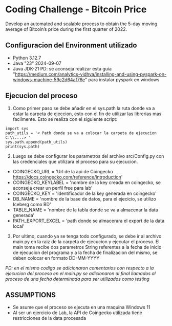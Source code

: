 # Coding Challenge - Bitcoin Price
Develop an automated and scalable process to obtain the 5-day moving average of Bitcoin’s price during the first quarter of 2022.

## Configuracion del Environment utilizado
- Python 3.12.7
- Java "23" 2024-09-07
- Java JDK-21
PD: se aconseja realizar esta guia "https://medium.com/analytics-vidhya/installing-and-using-pyspark-on-windows-machine-59c2d64af76e" para instalar pyspark en windows 

## Ejecucion del proceso
1. Como primer paso se debe añadir en el sys.path la ruta donde va a estar la carpeta de ejeccion, esto con el fin de utilizar las librerias mas facilmente. Esto se realiza con el siguiente script:
```
import sys
path_utils = '< Path donde se va a colocar la carpeta de ejecucion C:\\....> '
sys.path.append(path_utils)
print(sys.path)
```

2. Luego se debe configurar los parametros del archivo src/Config.py con las credenciales que utilizara el proceso para su ejecucion.
- COINGECKO_URL = 'Url de la api de Coingecko https://docs.coingecko.com/reference/introduction'
- COINGECKO_KEYLABEL = 'nombre de la key creada en coingecko, se aconseja crear un perfil free para lab'
- COINGECKO_KEY = 'identificador de la key generada en coingecko'
- DB_NAME = 'nombre de la base de datos, para el ejecicio, se utilizo Iceberg como BD'
- TABLE_NAME = 'nombre de la tabla donde se va a almacenar la data generada'
- PATH_EXPORT_EXCEL = 'path donde se almacerara el export de la data local'

3. Por ultimo, cuando ya se tenga todo configurado, se debe ir al archivo main.py en la raiz de la carpeta de ejecucion y ejecutar el proceso. El main toma recibe dos parametros String referentes a la fecha de inicio de ejecucion del programa y a la fecha de finalizacion del mismo, se deben colocar en formato DD-MM-YYYY

*PD: en el mismo codigo se adicionaron comentarios con respecto a la ejecucion del proceso
     en el main.py se adicionaron al final llamados al proceso de una fecha determinada para ser utilizados como testing*

## ASSUMPTIONS
- Se asume que el proceso se ejecuta en una maquina Windows 11
- Al ser un ejercicio de Lab, la API de Coingecko utilizada tiene restricciones de la data procesada
